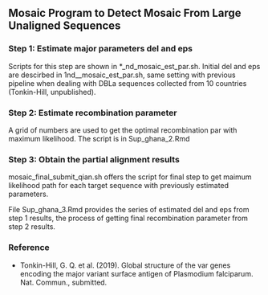 Mosaic Program to Detect Mosaic From Large Unaligned Sequences
-----------------------

### Step 1: Estimate major parameters del and eps
Scripts for this step are shown in *_nd_mosaic_est_par.sh. 
Initial del and eps are descirbed in 1nd__mosaic_est_par.sh, same setting with previous pipeline when dealing with DBLa sequences collected from 10 countries (Tonkin-Hill, unpublished).


### Step 2: Estimate recombination parameter
A grid of numbers are used to get the optimal recombination par with maximum likelihood. The script is in Sup_ghana_2.Rmd


### Step 3: Obtain the partial alignment results 
mosaic_final_submit_qian.sh offers the script for final step to get maimum likelihood path for each target sequence with previously estimated parameters. 


File Sup_ghana_3.Rmd provides the series of estimated del and eps from step 1 results, the process of getting final recombination parameter from step 2 results.


### Reference
- Tonkin-Hill, G. Q. et al. (2019). Global structure of the var genes encoding the major variant surface antigen of Plasmodium falciparum. Nat. Commun., submitted.
